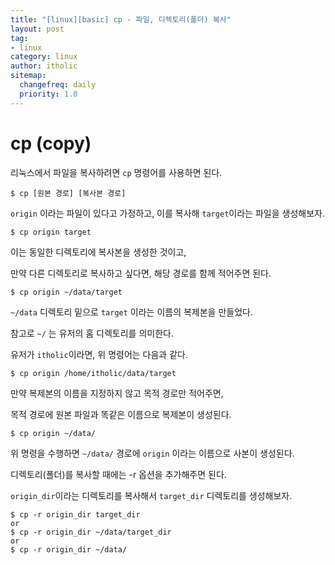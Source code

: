 ```yaml
---
title: "[linux][basic] cp - 파일, 디렉토리(폴더) 복사"
layout: post
tag:
- linux
category: linux
author: itholic
sitemap:
  changefreq: daily
  priority: 1.0
---
```


# cp (copy)

리눅스에서 파일을 복사하려면 `cp` 명령어를 사용하면 된다.

```
$ cp [원본 경로] [복사본 경로]
```

`origin` 이라는 파일이 있다고 가정하고, 이를 복사해 `target`이라는 파일을 생성해보자.

```
$ cp origin target
```

이는 동일한 디렉토리에 복사본을 생성한 것이고,

만약 다른 디렉토리로 복사하고 싶다면, 해당 경로를 함께 적어주면 된다.

```
$ cp origin ~/data/target
```

`~/data` 디렉토리 밑으로 `target` 이라는 이름의 복제본을 만들었다.

참고로 `~/` 는 유저의 홈 디렉토리를 의미한다.

유저가 `itholic`이라면, 위 명령어는 다음과 같다.

```
$ cp origin /home/itholic/data/target
```

만약 복제본의 이름을 지정하지 않고 목적 경로만 적어주면,

목적 경로에 원본 파일과 똑같은 이름으로 복제본이 생성된다.

```
$ cp origin ~/data/
```

위 명령을 수행하면 `~/data/` 경로에 `origin` 이라는 이름으로 사본이 생성된다.

디렉토리(폴더)를 복사할 때에는 -r 옵션을 추가해주면 된다.

`origin_dir`이라는 디렉토리를 복사해서 `target_dir` 디렉토리를 생성해보자.

```
$ cp -r origin_dir target_dir
or
$ cp -r origin_dir ~/data/target_dir
or
$ cp -r origin_dir ~/data/
```
